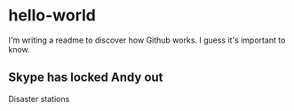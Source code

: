 # hello-world

I'm writing a readme to discover how Github works.
I guess it's important to know.

## Skype has locked Andy out

Disaster stations

